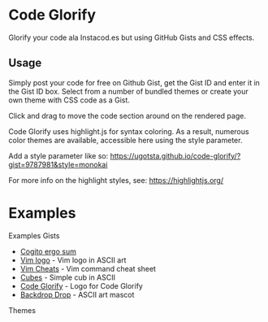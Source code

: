 # Code Glorify

Glorify your code ala Instacod.es but using GitHub Gists and CSS effects.

## Usage

Simply post your code for free on Github Gist, get the Gist ID and enter it in the Gist ID box. Select from a number of bundled themes or create your own theme with CSS code as a Gist.

Click and drag to move the code section around on the rendered page.

Code Glorify uses highlight.js for syntax coloring. As a result, numerous color themes are available, accessible here using the style parameter.

Add a style parameter like so:
https://ugotsta.github.io/code-glorify/?gist=9787981&style=monokai

For more info on the highlight styles, see: https://highlightjs.org/

# Examples <!-- {$gd_info} -->
<!-- {$gd_help_ribbon} -->
<!-- {$gd_element_count} -->

Examples Gists <!-- {$gd_gist} -->
- [Cogito ergo sum](https://gist.github.com/1afacb7b662cfbfd0624e52c6425ceee)
- [Vim logo](https://gist.github.com/5611986) - Vim logo in ASCII art
- [Vim Cheats](https://gist.github.com/c002acb756d5cf09b1ad98494a81baa3) - Vim command cheat sheet
- [Cubes](https://gist.github.com/9787981) - Simple cub in ASCII
- [Code Glorify](https://gist.github.com/26c789ec14f70f57a35c0f4efff615d9) - Logo for Code Glorify
- [Backdrop Drop](https://gist.github.com/9ef934473e4cf4d50d8b06d2598b24d1) - ASCII art mascot

Themes <!-- {$gd_css} -->

<!-- {$gd_toc="Table of Contents"} -->
<!-- {$gd_hide} -->
